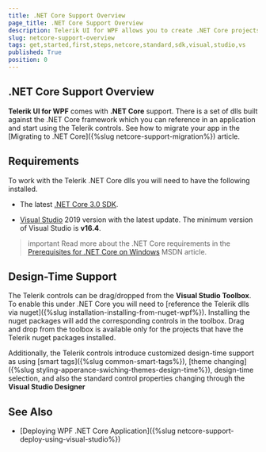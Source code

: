 ```yaml
---
title: .NET Core Support Overview 
page_title: .NET Core Support Overview 
description: Telerik UI for WPF allows you to create .NET Core projects. 
slug: netcore-support-overview
tags: get,started,first,steps,netcore,standard,sdk,visual,studio,vs
published: True
position: 0
---
```


## .NET Core Support Overview 

__Telerik UI for WPF__ comes with __.NET Core__ support. There is a set of dlls built against the .NET Core framework which you can reference in an application and start using the Telerik controls. See how to migrate your app in the [Migrаting to .NET Core]({%slug netcore-support-migration%}) article.

## Requirements

To work with the Telerik .NET Core dlls you will need to have the following installed.

* The latest [.NET Core 3.0 SDK](https://dotnet.microsoft.com/download/dotnet-core/3.1).

* [Visual Studio](https://visualstudio.microsoft.com/downloads/) 2019 version with the latest update. The minimum version of Visual Studio is __v16.4__. 

>important Read more about the .NET Core requirements in the [Prerequisites for .NET Core on Windows](https://docs.microsoft.com/en-us/dotnet/core/windows-prerequisites?tabs=netcore2x) MSDN article.

## Design-Time Support

The Telerik controls can be drag/dropped from the __Visual Studio Toolbox__. To enable this under .NET Core you will need to [reference the Telerik dlls via nuget]({%slug installation-installing-from-nuget-wpf%}). Installing the nuget packages will add the corresponding controls in the toolbox. Drag and drop from the toolbox is available only for the projects that have the Telerik nuget packages installed.

Additionally, the Telerik controls introduce customized design-time support as using [smart tags]({%slug common-smart-tags%}), [theme changing]({%slug styling-apperance-swiching-themes-design-time%}), design-time selection, and also the standard control properties changing through the __Visual Studio Designer__

## See Also

* [Deploying WPF .NET Core Application]({%slug netcore-support-deploy-using-visual-studio%})